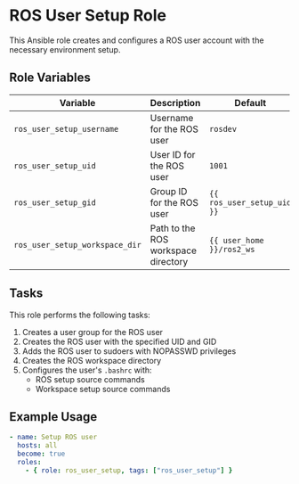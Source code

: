 # ROS User Setup Role

This Ansible role creates and configures a ROS user account with the necessary environment setup.

## Role Variables

| Variable | Description | Default |
|----------|-------------|---------|
| `ros_user_setup_username` | Username for the ROS user | `rosdev` |
| `ros_user_setup_uid` | User ID for the ROS user | `1001` |
| `ros_user_setup_gid` | Group ID for the ROS user | `{{ ros_user_setup_uid }}` |
| `ros_user_setup_workspace_dir` | Path to the ROS workspace directory | `{{ user_home }}/ros2_ws` |

## Tasks

This role performs the following tasks:

1. Creates a user group for the ROS user
2. Creates the ROS user with the specified UID and GID
3. Adds the ROS user to sudoers with NOPASSWD privileges
4. Creates the ROS workspace directory
5. Configures the user's `.bashrc` with:
   - ROS setup source commands
   - Workspace setup source commands

## Example Usage

```yaml
- name: Setup ROS user
  hosts: all
  become: true
  roles:
    - { role: ros_user_setup, tags: ["ros_user_setup"] }
```
